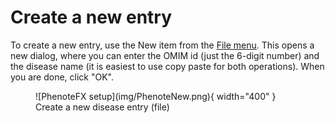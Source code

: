 # Create a new entry


To create a new entry, use the New item from the [File menu](tutorial_file.md). This opens a new dialog, where
you can enter the OMIM id (just the 6-digit number)
and the disease name (it is easiest to use copy paste for both operations). When you are done, click "OK".


<figure markdown>
![PhenoteFX setup](img/PhenoteNew.png){ width="400" }
<figcaption>Create a new disease entry (file)</figcaption>
</figure>


